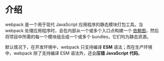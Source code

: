 # 介绍

webpack 是一个用于现代 JavaScript 应用程序的静态模块打包工具。当 webpack 处理应用程序时，会在内部从一个或多个入口点构建一个 [依赖图](https://webpack.docschina.org/concepts/dependency-graph/)，然后将项目中所需的每一个模块组合成一个或多个 bundles，它们均为静态资源。

默认情况下，在开发环境中，webpack 只支持编译 **ESM** 语法；而在生产环境中，webpack 除了支持编译 ESM 语法外，还会**压错 JavaScript 代码**。

